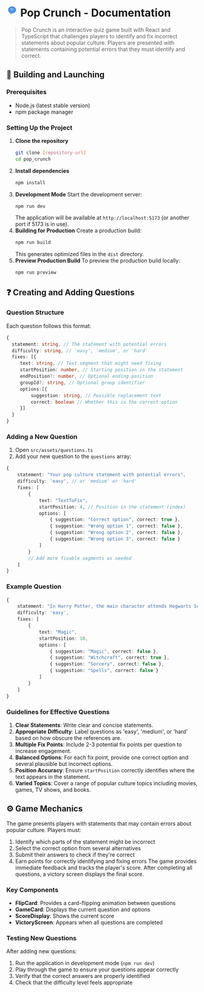 # <img src="src/assets/explosion.svg" width="30" height="30" alt="Pop Crunch Logo"> Pop Crunch - Documentation

> Pop Crunch is an interactive quiz game built with React and TypeScript that challenges players to identify and fix incorrect statements about popular culture. Players are presented with statements containing potential errors that they must identify and correct.
## 🚀 Building and Launching
### Prerequisites
- Node.js (latest stable version)
- npm package manager
### Setting Up the Project
1. **Clone the repository**
   ```bash
   git clone [repository-url]
   cd pop_crunch
   ```
2. **Install dependencies**
   ```bash
   npm install
   ```
3. **Development Mode**
   Start the development server:
   ```bash
   npm run dev
   ```
   The application will be available at `http://localhost:5173` (or another port if 5173 is in use).
4. **Building for Production**
   Create a production build:
   ```bash
   npm run build
   ```
   This generates optimized files in the `dist` directory.
5. **Preview Production Build**
   To preview the production build locally:
   ```bash
   npm run preview
   ```
## ❓ Creating and Adding Questions
### Question Structure
Each question follows this format:
```typescript 
{
  statement: string, // The statement with potential errors 
  difficulty: string, // 'easy', 'medium', or 'hard'
  fixes: [{
     text: string, // Text segment that might need fixing 
     startPosition: number, // Starting position in the statement 
     endPosition?: number, // Optional ending position 
     groupId?: string, // Optional group identifier 
     options:[{
         suggestion: string, // Possible replacement text 
         correct: boolean // Whether this is the correct option
     }]
  }
}
``` 
### Adding a New Question
1. Open `src/assets/questions.ts`
2. Add your new question to the `questions` array:
```typescript
{
    statement: "Your pop culture statement with potential errors",
    difficulty: 'easy', // or 'medium' or 'hard'
    fixes: [
        {
            text: "TextToFix",
            startPosition: 4, // Position in the statement (index)
            options: [
                { suggestion: "Correct option", correct: true },
                { suggestion: "Wrong option 1", correct: false },
                { suggestion: "Wrong option 2", correct: false },
                { suggestion: "Wrong option 3", correct: false }
            ]
        }
        // Add more fixable segments as needed
    ]
}
``` 
### Example Question
```typescript
{
    statement: "In Harry Potter, the main character attends Hogwarts School of Magic and Wizardry.",
    difficulty: 'easy',
    fixes: [
        {
            text: "Magic",
            startPosition: 10,
            options: [
                { suggestion: "Magic", correct: false },
                { suggestion: "Witchcraft", correct: true },
                { suggestion: "Sorcery", correct: false },
                { suggestion: "Spells", correct: false }
            ]
        }
    ]
}
``` 
### Guidelines for Effective Questions
1. **Clear Statements**: Write clear and concise statements.
2. **Appropriate Difficulty**: Label questions as 'easy', 'medium', or 'hard' based on how obscure the references are.
3. **Multiple Fix Points**: Include 2-3 potential fix points per question to increase engagement.
4. **Balanced Options**: For each fix point, provide one correct option and several plausible but incorrect options.
5. **Position Accuracy**: Ensure `startPosition` correctly identifies where the text appears in the statement.
6. **Varied Topics**: Cover a range of popular culture topics including movies, games, TV shows, and books.
## ⚙️ Game Mechanics
The game presents players with statements that may contain errors about popular culture. Players must:
1. Identify which parts of the statement might be incorrect
2. Select the correct option from several alternatives
3. Submit their answers to check if they're correct
4. Earn points for correctly identifying and fixing errors
The game provides immediate feedback and tracks the player's score. After completing all questions, a victory screen displays the final score.
### Key Components
- **FlipCard**: Provides a card-flipping animation between questions
- **GameCard**: Displays the current question and options
- **ScoreDisplay**: Shows the current score
- **VictoryScreen**: Appears when all questions are completed
### Testing New Questions
After adding new questions:
1. Run the application in development mode (`npm run dev`)
2. Play through the game to ensure your questions appear correctly
3. Verify that the correct answers are properly identified
4. Check that the difficulty level feels appropriate
